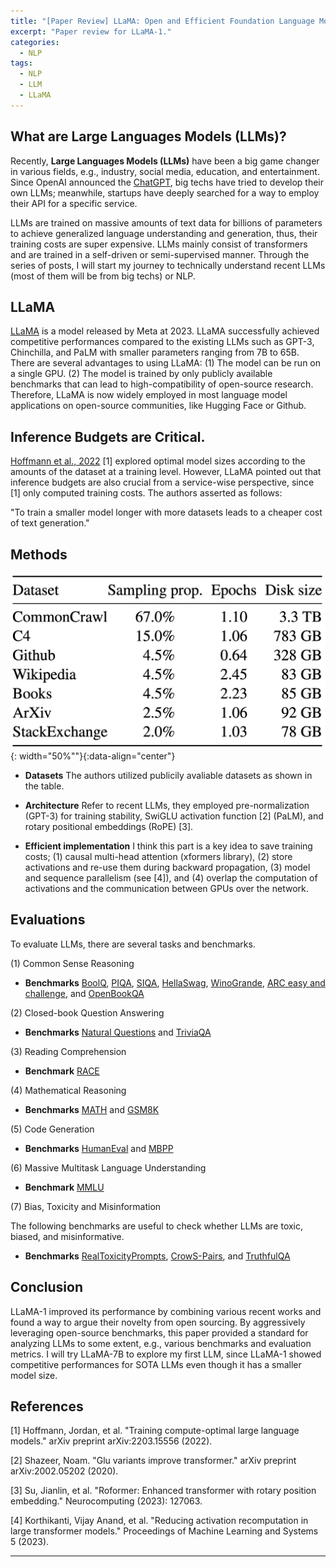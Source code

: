 ```yaml
---
title: "[Paper Review] LLaMA: Open and Efficient Foundation Language Models"
excerpt: "Paper review for LLaMA-1."
categories:
  - NLP
tags:
  - NLP
  - LLM
  - LLaMA
---
```


## What are Large Languages Models (LLMs)?

Recently, **Large Languages Models (LLMs)** have been a big game changer in various fields, e.g., industry, social media, education, and entertainment.
Since OpenAI announced the [ChatGPT](https://chat.openai.com/), big techs have tried to develop their own LLMs; meanwhile, startups have deeply searched for a way to employ their API for a specific service.

LLMs are trained on massive amounts of text data for billions of parameters to achieve generalized language understanding and generation, thus, their training costs are super expensive.
LLMs mainly consist of transformers and are trained in a self-driven or semi-supervised manner.
Through the series of posts, I will start my journey to technically understand recent LLMs (most of them will be from big techs) or NLP. 

## LLaMA

[LLaMA](https://arxiv.org/pdf/2302.13971.pdf) is a model released by Meta at 2023.
LLaMA successfully achieved competitive performances compared to the existing LLMs such as GPT-3, Chinchilla, and PaLM with smaller parameters ranging from 7B to 65B.
There are several advantages to using LLaMA: (1) The model can be run on a single GPU. (2) The model is trained by only publicly available benchmarks that can lead to high-compatibility of open-source research.
Therefore, LLaMA is now widely employed in most language model applications on open-source communities, like Hugging Face or Github.

## Inference Budgets are Critical.
[Hoffmann et al., 2022](https://arxiv.org/abs/2203.15556) \[1\] explored optimal model sizes according to the amounts of the dataset at a training level.
However, LLaMA pointed out that inference budgets are also crucial from a service-wise perspective, since \[1\] only computed training costs.
The authors asserted as follows:

"To train a smaller model longer with more datasets leads to a cheaper cost of text generation."

## Methods

![Alt text](/images/posts/2023-11-24-llama/llama_dataset.png){: width="50%""}{:data-align="center"}

- **Datasets**
The authors utilized publicily avaliable datasets as shown in the table.

- **Architecture**
Refer to recent LLMs, they employed pre-normalization (GPT-3) for training stability, SwiGLU activation function \[2\] (PaLM), and rotary positional embeddings (RoPE) \[3\].

- **Efficient implementation**
I think this part is a key idea to save training costs; (1) causal multi-head attention (xformers library), (2) store activations and re-use them during backward propagation, (3) model and sequence parallelism (see \[4\]), and (4) overlap the computation of activations and the communication between GPUs over the network.

## Evaluations
To evaluate LLMs, there are several tasks and benchmarks.

(1) Common Sense Reasoning

- **Benchmarks**
[BoolQ](https://github.com/google-research-datasets/boolean-questions), [PIQA](https://huggingface.co/datasets/piqa), [SIQA](https://huggingface.co/datasets/social_i_qa), [HellaSwag](https://rowanzellers.com/hellaswag/), [WinoGrande](https://winogrande.allenai.org/), [ARC easy and challenge](https://allenai.org/data/arc), and [OpenBookQA](https://allenai.org/data/open-book-qa)

(2) Closed-book Question Answering

- **Benchmarks**
[Natural Questions](https://ai.google.com/research/NaturalQuestions/) and [TriviaQA](https://nlp.cs.washington.edu/triviaqa/)

(3) Reading Comprehension

- **Benchmark**
[RACE](https://www.cs.cmu.edu/~glai1/data/race/)

(4) Mathematical Reasoning

- **Benchmarks**
[MATH](https://github.com/hendrycks/math/) and [GSM8K](https://github.com/openai/grade-school-math)

(5) Code Generation

- **Benchmarks**
[HumanEval](https://github.com/openai/human-eval) and [MBPP](https://github.com/google-research/google-research/tree/master/mbpp)

(6) Massive Multitask Language Understanding

- **Benchmark**
[MMLU](https://github.com/hendrycks/test)

(7) Bias, Toxicity and Misinformation

The following benchmarks are useful to check whether LLMs are toxic, biased, and misinformative.

- **Benchmarks**
[RealToxicityPrompts](https://allenai.org/data/real-toxicity-prompts), [CrowS-Pairs](https://github.com/nyu-mll/crows-pairs), and [TruthfulQA](https://github.com/sylinrl/TruthfulQA)

## Conclusion
LLaMA-1 improved its performance by combining various recent works and found a way to argue their novelty from open sourcing.
By aggressively leveraging open-source benchmarks, this paper provided a standard for analyzing LLMs to some extent, e.g., various benchmarks and evaluation metrics.
I will try LLaMA-7B to explore my first LLM, since LLaMA-1 showed competitive performances for SOTA LLMs even though it has a smaller model size.

## References
\[1\] Hoffmann, Jordan, et al. "Training compute-optimal large language models." arXiv preprint arXiv:2203.15556 (2022).

\[2\] Shazeer, Noam. "Glu variants improve transformer." arXiv preprint arXiv:2002.05202 (2020).

\[3\] Su, Jianlin, et al. "Roformer: Enhanced transformer with rotary position embedding." Neurocomputing (2023): 127063.

\[4\] Korthikanti, Vijay Anand, et al. "Reducing activation recomputation in large transformer models." Proceedings of Machine Learning and Systems 5 (2023).

***